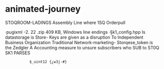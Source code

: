 # animated-journey
STOQROOM-LADINGS
Assembly Line where 1SQ Orderpull



   ·pugixml -2. 22 .zip
    409 KB, Windows line endings
   ·§k1_config.hpp
Is datastorage is Store- Keys are given as a disruption
To Independent Business Organization Traditional
Network-marketing- Storqese_token is the Zedgler
A Accounting measure to unsure subscribers who
SUB to ST0Q SK1 PARSES 
     
               $_uint12 {¿w3j-#}
